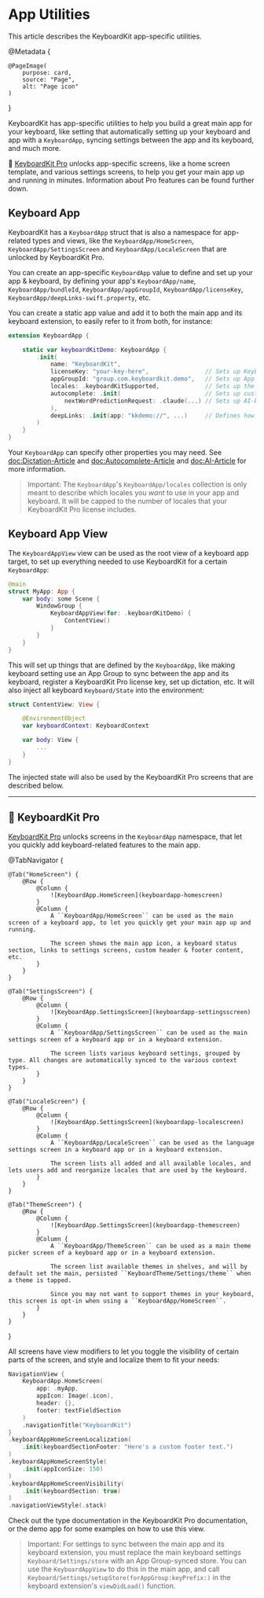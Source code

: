 # App Utilities

This article describes the KeyboardKit app-specific utilities.

@Metadata {

    @PageImage(
        purpose: card,
        source: "Page",
        alt: "Page icon"
    )
}

KeyboardKit has app-specific utilities to help you build a great main app for your keyboard, like setting that automatically setting up your keyboard and app with a ``KeyboardApp``, syncing settings between the app and its keyboard, and much more.   

👑 [KeyboardKit Pro][Pro] unlocks app-specific screens, like a home screen template, and various settings screens, to help you get your main app up and running in minutes. Information about Pro features can be found further down.



## Keyboard App

KeyboardKit has a ``KeyboardApp`` struct that is also a namespace for app-related types and views, like the ``KeyboardApp/HomeScreen``, ``KeyboardApp/SettingsScreen`` and ``KeyboardApp/LocaleScreen`` that are unlocked by KeyboardKit Pro.

You can create an app-specific ``KeyboardApp`` value to define and set up your app & keyboard, by defining your app's  ``KeyboardApp/name``, ``KeyboardApp/bundleId``, ``KeyboardApp/appGroupId``, ``KeyboardApp/licenseKey``, ``KeyboardApp/deepLinks-swift.property``, etc.

You can create a static app value and add it to both the main app and its keyboard extension, to easily refer to it from both, for instance:

```swift
extension KeyboardApp {

    static var keyboardKitDemo: KeyboardApp {
        .init(
            name: "KeyboardKit",
            licenseKey: "your-key-here",                // Sets up KeyboardKit Pro!
            appGroupId: "group.com.keyboardkit.demo",   // Sets up App Group data sync
            locales: .keyboardKitSupported,             // Sets up the enabled locales
            autocomplete: .init(                        // Sets up custom autocomplete  
                nextWordPredictionRequest: .claude(...) // Sets up AI-based prediction
            ),
            deepLinks: .init(app: "kkdemo://", ...)     // Defines how to open the app
        )
    }
}
```

Your ``KeyboardApp`` can specify other properties you may need. See <doc:Dictation-Article> and <doc:Autocomplete-Article> and <doc:AI-Article> for more information. 

> Important: The ``KeyboardApp``'s ``KeyboardApp/locales`` collection is only meant to describe which locales you *want* to use in your app and keyboard. It will be capped to the number of locales that your KeyboardKit Pro license includes.


## Keyboard App View

The ``KeyboardAppView`` view can be used as the root view of a keyboard app target, to set up everything needed to use KeyboardKit for a certain ``KeyboardApp``:

```swift
@main
struct MyApp: App {
    var body: some Scene {
        WindowGroup {
            KeyboardAppView(for: .keyboardKitDemo) {
                ContentView()
            }
        }
    }
}
```

This will set up things that are defined by the ``KeyboardApp``, like making keyboard setting use an App Group to sync between the app and its keyboard, register a KeyboardKit Pro license key, set up dictation, etc. It will also inject all keyboard ``Keyboard/State`` into the environment:

```swift
struct ContentView: View {

    @EnvironmentObject
    var keyboardContext: KeyboardContext

    var body: View {
        ...
    }
}
```

The injected state will also be used by the KeyboardKit Pro screens that are described below.


---


## 👑 KeyboardKit Pro

[KeyboardKit Pro][Pro] unlocks screens in the ``KeyboardApp`` namespace, that let you quickly add keyboard-related features to the main app.

[Pro]: https://github.com/KeyboardKit/KeyboardKitPro

@TabNavigator {
    
    @Tab("HomeScreen") {
        @Row {
            @Column {
                ![KeyboardApp.HomeScreen](keyboardapp-homescreen)
            }
            @Column {
                A ``KeyboardApp/HomeScreen`` can be used as the main screen of a keyboard app, to let you quickly get your main app up and running. 
                
                The screen shows the main app icon, a keyboard status section, links to settings screens, custom header & footer content, etc.
            }
        }
    }
    
    @Tab("SettingsScreen") {
        @Row {
            @Column {
                ![KeyboardApp.SettingsScreen](keyboardapp-settingsscreen)
            }
            @Column {
                A ``KeyboardApp/SettingsScreen`` can be used as the main settings screen of a keyboard app or in a keyboard extension. 
                
                The screen lists various keyboard settings, grouped by type. All changes are automatically synced to the various context types.
            }
        }
    }
    
    @Tab("LocaleScreen") {
        @Row {
            @Column {
                ![KeyboardApp.SettingsScreen](keyboardapp-localescreen)
            }
            @Column {
                A ``KeyboardApp/LocaleScreen`` can be used as the language settings screen in a keyboard app or in a keyboard extension. 
                
                The screen lists all added and all available locales, and lets users add and reorganize locales that are used by the keyboard.
            }
        }
    }
    
    @Tab("ThemeScreen") {
        @Row {
            @Column {
                ![KeyboardApp.SettingsScreen](keyboardapp-themescreen)
            }
            @Column {
                A ``KeyboardApp/ThemeScreen`` can be used as a main theme picker screen of a keyboard app or in a keyboard extension.
                
                The screen list available themes in shelves, and will by default set the main, persisted ``KeyboardTheme/Settings/theme`` when a theme is tapped.
                
                Since you may not want to support themes in your keyboard, this screen is opt-in when using a ``KeyboardApp/HomeScreen``.
            }
        }
    }
}

All screens have view modifiers to let you toggle the visibility of certain parts of the screen, and style and localize them to fit your needs:

```swift
NavigationView {
    KeyboardApp.HomeScreen(
        app: .myApp,
        appIcon: Image(.icon),
        header: {},
        footer: textFieldSection
    )
    .navigationTitle("KeyboardKit")
}
.keyboardAppHomeScreenLocalization(
    .init(keyboardSectionFooter: "Here's a custom footer text.")
)
.keyboardAppHomeScreenStyle(
    .init(appIconSize: 150)
)
.keyboardAppHomeScreenVisibility(
    .init(keyboardSection: true)
)
.navigationViewStyle(.stack)
```

Check out the type documentation in the KeyboardKit Pro documentation, or the demo app for some examples on how to use this view.

> Important: For settings to sync between the main app and its keyboard extension, you must replace the main keyboard settings ``Keyboard/Settings/store`` with an App Group-synced store. You can use the ``KeyboardAppView`` to do this in the main app, and call  ``Keyboard/Settings/setupStore(forAppGroup:keyPrefix:)`` in the keyboard extension's `viewDidLoad()` function.
